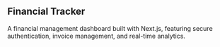 ## Financial Tracker

A financial management dashboard built with Next.js, featuring secure authentication, invoice management, and real-time analytics.
